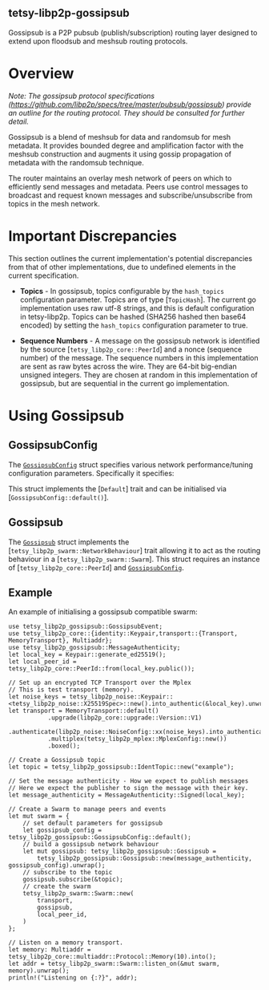 ## tetsy-libp2p-gossipsub

Gossipsub is a P2P pubsub (publish/subscription) routing layer designed to extend upon
floodsub and meshsub routing protocols.

# Overview

*Note: The gossipsub protocol specifications
(https://github.com/libp2p/specs/tree/master/pubsub/gossipsub) provide an outline for the
routing protocol. They should be consulted for further detail.*

Gossipsub  is a blend of meshsub for data and randomsub for mesh metadata. It provides bounded
degree and amplification factor with the meshsub construction and augments it using gossip
propagation of metadata with the randomsub technique.

The router maintains an overlay mesh network of peers on which to efficiently send messages and
metadata.  Peers use control messages to broadcast and request known messages and
subscribe/unsubscribe from topics in the mesh network.

# Important Discrepancies

This section outlines the current implementation's potential discrepancies from that of other
implementations, due to undefined elements in the current specification.

- **Topics** -  In gossipsub, topics configurable by the `hash_topics` configuration parameter.
Topics are of type [`TopicHash`]. The current go implementation uses raw utf-8 strings, and this
is default configuration in tetsy-libp2p. Topics can be hashed (SHA256 hashed then base64
encoded) by setting the `hash_topics` configuration parameter to true.

- **Sequence Numbers** - A message on the gossipsub network is identified by the source
[`tetsy_libp2p_core::PeerId`] and a nonce (sequence number) of the message. The sequence numbers in
this implementation are sent as raw bytes across the wire. They are 64-bit big-endian unsigned
integers. They are chosen at random in this implementation of gossipsub, but are sequential in
the current go implementation.

# Using Gossipsub

## GossipsubConfig

The [`GossipsubConfig`] struct specifies various network performance/tuning configuration
parameters. Specifically it specifies:

[`GossipsubConfig`]: struct.Config.html

This struct implements the [`Default`] trait and can be initialised via
[`GossipsubConfig::default()`].


## Gossipsub

The [`Gossipsub`] struct implements the [`tetsy_libp2p_swarm::NetworkBehaviour`] trait allowing it to
act as the routing behaviour in a [`tetsy_libp2p_swarm::Swarm`]. This struct requires an instance of
[`tetsy_libp2p_core::PeerId`] and [`GossipsubConfig`].

[`Gossipsub`]: struct.Gossipsub.html

## Example

An example of initialising a gossipsub compatible swarm:

```
use tetsy_libp2p_gossipsub::GossipsubEvent;
use tetsy_libp2p_core::{identity::Keypair,transport::{Transport, MemoryTransport}, Multiaddr};
use tetsy_libp2p_gossipsub::MessageAuthenticity;
let local_key = Keypair::generate_ed25519();
let local_peer_id = tetsy_libp2p_core::PeerId::from(local_key.public());

// Set up an encrypted TCP Transport over the Mplex
// This is test transport (memory).
let noise_keys = tetsy_libp2p_noise::Keypair::<tetsy_libp2p_noise::X25519Spec>::new().into_authentic(&local_key).unwrap();
let transport = MemoryTransport::default()
           .upgrade(libp2p_core::upgrade::Version::V1)
           .authenticate(libp2p_noise::NoiseConfig::xx(noise_keys).into_authenticated())
           .multiplex(tetsy_libp2p_mplex::MplexConfig::new())
           .boxed();

// Create a Gossipsub topic
let topic = tetsy_libp2p_gossipsub::IdentTopic::new("example");

// Set the message authenticity - How we expect to publish messages
// Here we expect the publisher to sign the message with their key.
let message_authenticity = MessageAuthenticity::Signed(local_key);

// Create a Swarm to manage peers and events
let mut swarm = {
    // set default parameters for gossipsub
    let gossipsub_config = tetsy_libp2p_gossipsub::GossipsubConfig::default();
    // build a gossipsub network behaviour
    let mut gossipsub: tetsy_libp2p_gossipsub::Gossipsub =
        tetsy_libp2p_gossipsub::Gossipsub::new(message_authenticity, gossipsub_config).unwrap();
    // subscribe to the topic
    gossipsub.subscribe(&topic);
    // create the swarm
    tetsy_libp2p_swarm::Swarm::new(
        transport,
        gossipsub,
        local_peer_id,
    )
};

// Listen on a memory transport.
let memory: Multiaddr = tetsy_libp2p_core::multiaddr::Protocol::Memory(10).into();
let addr = tetsy_libp2p_swarm::Swarm::listen_on(&mut swarm, memory).unwrap();
println!("Listening on {:?}", addr);
```
